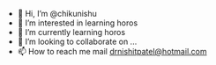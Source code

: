 - 👋 Hi, I’m @chikunishu
- 👀 I’m interested in learning horos
- 🌱 I’m currently learning horos
- 💞️ I’m looking to collaborate on ...
- 📫 How to reach me mail drnishitpatel@hotmail.com

<!---
chikunishu/chikunishu is a ✨ special ✨ repository because its `README.md` (this file) appears on your GitHub profile.
You can click the Preview link to take a look at your changes.
--->
